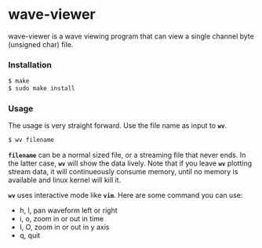 # wave-viewer
wave-viewer is a wave viewing program that can view a single channel byte (unsigned char) file.

### Installation
```sh
$ make
$ sudo make install
```

### Usage
The usage is very straight forward. Use the file name as input to **`wv`**.
```sh
$ wv filename
```
**`filename`** can be a normal sized file, or a streaming file that never ends.
In the latter case, **`wv`** will show the data lively. Note that if you leave **`wv`** plotting stream data, it will continueously consume memory, until no memory is available and linux kernel will kill it.

**`wv`** uses interactive mode like **`vim`**. Here are some command you can use:

* h, l, pan waveform left or right
* i, o, zoom in or out in time
* I, O, zoom in or out in y axis
* q, quit
